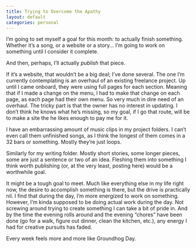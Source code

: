 ```yaml
---
title: Trying to Overcome the Apathy
layout: default
categories: personal
---
```

I’m going to set myself a goal for this month: to actually finish something. Whether it’s a song, or a website or a story... I’m going to work on something until I consider it complete.

And then, perhaps, I’ll actually *publish* that piece.
<!--more-->

If it’s a website, that wouldn’t be a big deal; I’ve done several. The one I’m currently contemplating is an overhaul of an existing freelance project. Up until I came onboard, they were using full pages for each section. Meaning that if I made a change on the menu, I had to make that change on each page, as each page had their own menu. So very much in dire need of an overhaul. The tricky part is that the owner has no interest in updating. I don’t think he knows what he’s missing, so my goal, if I go that route, will be to make a site the he likes enough to pay me for it.

I have an embarrassing amount of music clips in my project folders. I can’t even call them unfinished songs, as I think the longest of them comes in a 32 bars or something. Mostly they’re just loops.

Similarly for my writing folder. Mostly short stories, some longer pieces, some are just a sentence or two of an idea. Fleshing them into something I think worth publishing (or, at the very least, posting here) would be a worthwhile goal.

It might be a tough goal to meet. Much like everything else in my life right now, the desire to accomplish something is there, but the drive is practically nil. I find that during the day, I’m more energized to work on something. However, I’m kinda supposed to be doing actual work during the day. Not screwing around trying to create something I can take a bit of pride in. And by the time the evening rolls around and the evening “chores” have been done (go for a walk, figure out dinner, clean the kitchen, etc.), any energy I had for creative pursuits has faded. 

Every week feels more and more like Groundhog Day.
